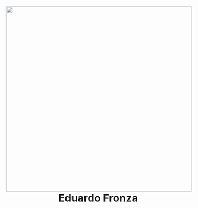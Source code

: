 <img align="right" height="500px" src="https://avatars.githubusercontent.com/u/84184154?s=400&u=ef4722332261d78dd4a6290d88ea2249663b6142&v=4"/>
<h1 align="center">Eduardo Fronza</h1>
